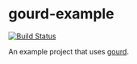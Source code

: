 gourd-example
=============

[![Build Status](https://travis-ci.org/raphaelmeyer/gourd-example.png)](https://travis-ci.org/raphaelmeyer/gourd-example)

An example project that uses [gourd](https://github.com/raphaelmeyer/gourd/).
